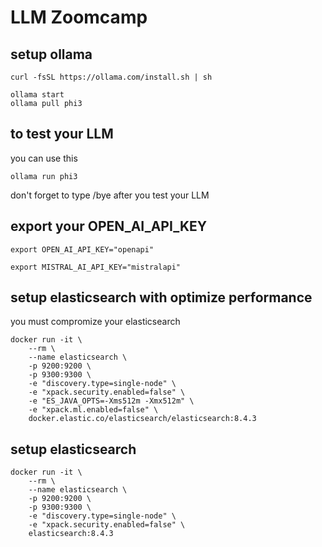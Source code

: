 # LLM Zoomcamp

## setup ollama

```
curl -fsSL https://ollama.com/install.sh | sh

ollama start
ollama pull phi3
```

## to test your LLM
you can use this
```
ollama run phi3
```
don't forget to type /bye after you test your LLM

## export your OPEN_AI_API_KEY


```
export OPEN_AI_API_KEY="openapi"
```

```
export MISTRAL_AI_API_KEY="mistralapi"
```


## setup elasticsearch with optimize performance
you must compromize your elasticsearch
```
docker run -it \
    --rm \
    --name elasticsearch \
    -p 9200:9200 \
    -p 9300:9300 \
    -e "discovery.type=single-node" \
    -e "xpack.security.enabled=false" \
    -e "ES_JAVA_OPTS=-Xms512m -Xmx512m" \
    -e "xpack.ml.enabled=false" \
    docker.elastic.co/elasticsearch/elasticsearch:8.4.3
```

## setup elasticsearch
```
docker run -it \
    --rm \
    --name elasticsearch \
    -p 9200:9200 \
    -p 9300:9300 \
    -e "discovery.type=single-node" \
    -e "xpack.security.enabled=false" \
    elasticsearch:8.4.3
```

